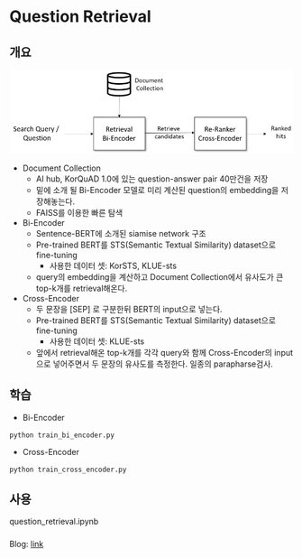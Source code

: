 # Question Retrieval

## 개요
![pipeline](./pipeline.png)
- Document Collection
    - AI hub, KorQuAD 1.0에 있는 question-answer pair 40만건을 저장
    - 밑에 소개 될 Bi-Encoder 모델로 미리 계산된 question의 embedding을 저장해놓는다.
    - FAISS를 이용한 빠른 탐색
- Bi-Encoder
    - Sentence-BERT에 소개된 siamise network 구조
    - Pre-trained BERT를 STS(Semantic Textual Similarity) dataset으로 fine-tuning
        - 사용한 데이터 셋: KorSTS, KLUE-sts
    - query의 embedding을 계산하고 Document Collection에서 유사도가 큰 top-k개를 retrieval해온다.
- Cross-Encoder
    - 두 문장을 [SEP] 로 구분한뒤 BERT의 input으로 넣는다.
    - Pre-trained BERT를 STS(Semantic Textual Similarity) dataset으로 fine-tuning
        - 사용한 데이터 셋: KLUE-sts
    - 앞에서 retrieval해온 top-k개를 각각 query와 함께 Cross-Encoder의 input으로 넣어주면서 두 문장의 유사도를 측정한다. 일종의 parapharse검사.

##  학습
- Bi-Encoder
```
python train_bi_encoder.py
```
- Cross-Encoder

```
python train_cross_encoder.py
```

## 사용
question_retrieval.ipynb

###
Blog: [link](https://jblog.oopy.io/d1332fe7-a338-4d55-bd2e-dafbc1c43cd4)
